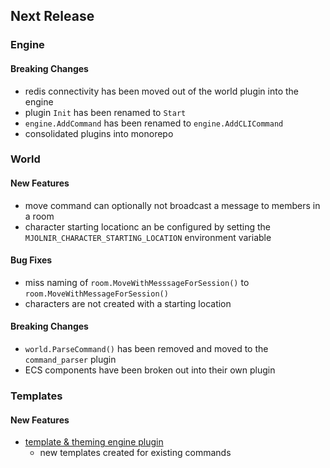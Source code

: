 ## Next Release
### Engine

#### Breaking Changes
* redis connectivity has been moved out of the world plugin into the engine
* plugin `Init` has been renamed to `Start`
* `engine.AddCommand` has been renamed to `engine.AddCLICommand`
* consolidated plugins into monorepo

### World

#### New Features
* move command can optionally not broadcast a message to members in a room
* character starting locationc an be configured by setting the `MJOLNIR_CHARACTER_STARTING_LOCATION` environment 
  variable

#### Bug Fixes

* miss naming of `room.MoveWithMesssageForSession()` to `room.MoveWithMessageForSession()`
* characters are not created with a starting location

#### Breaking Changes
* `world.ParseCommand()` has been removed and moved to the `command_parser` plugin
* ECS components have been broken out into their own plugin

### Templates

#### New Features
* [template & theming engine plugin]()
  * new templates created for existing commands
